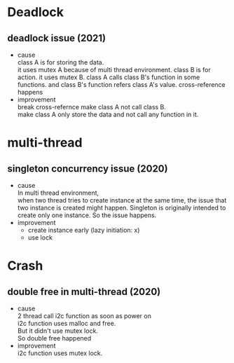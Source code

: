 # Deadlock 
## deadlock issue (2021)
* cause  
class A is for storing the data.  
it uses mutex A because of multi thread environment.
class B is for action.
it uses mutex B.
class A calls class B's function in some functions.
and class B's function refers class A's value.
cross-reference happens
* improvement  
break cross-refernce 
make class A not call class B.  
make class A only store the data and not call any function in it.


# multi-thread 
## singleton concurrency issue (2020)
* cause  
In multi thread environment,  
when two thread tries to create instance at the same time,
the issue that two instance is created might happen.
Singleton is originally intended to create only one instance.
So the issue happens.  
* improvement  
  * create instance early (lazy initiation: x)
  * use lock  

# Crash  
## double free in multi-thread  (2020)
* cause  
2 thread call i2c function as soon as power on  
i2c function uses malloc and free.  
But it didn't use mutex lock.  
So double free happened  
* improvement  
i2c function uses mutex lock.  
